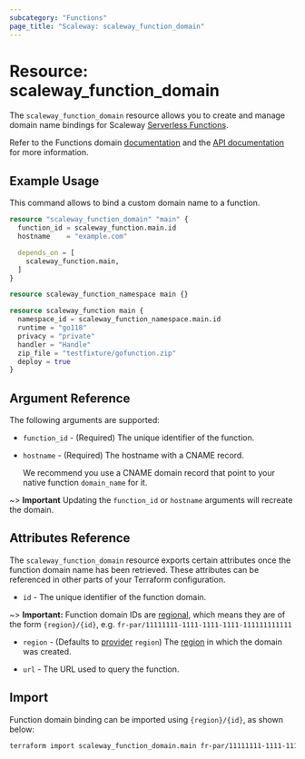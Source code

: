 ```yaml
---
subcategory: "Functions"
page_title: "Scaleway: scaleway_function_domain"
---
```


# Resource: scaleway_function_domain

The `scaleway_function_domain` resource allows you to create and manage domain name bindings for Scaleway [Serverless Functions](https://www.scaleway.com/en/docs/serverless/functions/).

Refer to the Functions domain [documentation](https://www.scaleway.com/en/docs/serverless/functions/how-to/add-a-custom-domain-name-to-a-function/) and the [API documentation](https://www.scaleway.com/en/developers/api/serverless-functions/#path-domains-list-all-domain-name-bindings) for more information.

## Example Usage

This command allows to bind a custom domain name to a function.

```terraform
resource "scaleway_function_domain" "main" {
  function_id = scaleway_function.main.id
  hostname    = "example.com"

  depends_on = [
    scaleway_function.main,
  ]
}

resource scaleway_function_namespace main {}

resource scaleway_function main {
  namespace_id = scaleway_function_namespace.main.id
  runtime = "go118"
  privacy = "private"
  handler = "Handle"
  zip_file = "testfixture/gofunction.zip"
  deploy = true
}
```

## Argument Reference

The following arguments are supported:

- `function_id` - (Required) The unique identifier of the function.

- `hostname` - (Required) The hostname with a CNAME record.

  We recommend you use a CNAME domain record that point to your native function `domain_name` for it.

~> **Important** Updating the `function_id` or `hostname` arguments will recreate the domain.

## Attributes Reference

The `scaleway_function_domain` resource exports certain attributes once the function domain name has been retrieved. These attributes can be referenced in other parts of your Terraform configuration.

- `id` - The unique identifier of the function domain.

~> **Important:** Function domain IDs are [regional](../guides/regions_and_zones.md#resource-ids), which means they are of the form `{region}/{id}`, e.g. `fr-par/11111111-1111-1111-1111-111111111111`

- `region` - (Defaults to [provider](../index.md#region) `region`) The [region](../guides/regions_and_zones.md#regions) in which the domain was created.

- `url` - The URL used to query the function.

## Import

Function domain binding can be imported using `{region}/{id}`, as shown below:

```bash
terraform import scaleway_function_domain.main fr-par/11111111-1111-1111-1111-111111111111
```
